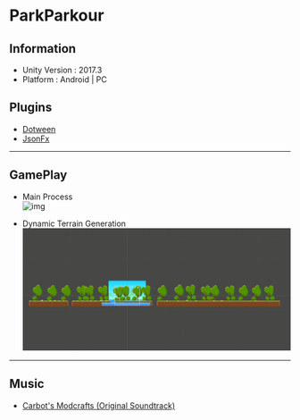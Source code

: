 # ParkParkour
## Information
* Unity Version : 2017.3
* Platform : Android | PC
## Plugins  
* [Dotween](https://github.com/Demigiant/dotween)  
* [JsonFx](https://github.com/jsonfx/jsonfx)

---
## GamePlay  
* Main Process  
![img](https://github.com/0kk470/ParkPakour/blob/master/Gif/GameProcess.gif)  

* Dynamic Terrain Generation
![img](https://github.com/0kk470/ParkPakour/blob/master/Gif/parkour.gif)  

---
## Music
* 	[Carbot's Modcrafts (Original Soundtrack)](https://play.google.com/store/music/artist/CarBot_Animations?id=Awhtgqjlghdn3x5zsrukihcxfwa&hl=en)
